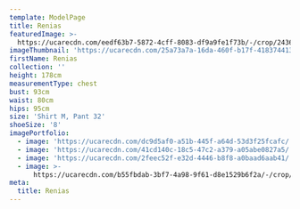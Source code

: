 ```yaml
---
template: ModelPage
title: Renias
featuredImage: >-
  https://ucarecdn.com/eedf63b7-5872-4cff-8083-df9a9fe1f73b/-/crop/2436x574/13,87/-/preview/
imageThumbnail: 'https://ucarecdn.com/25a73a7a-16da-460f-b17f-4183744130bd/'
firstName: Renias
collection: ''
height: 178cm
measurementType: chest
bust: 93cm
waist: 80cm
hips: 95cm
size: 'Shirt M, Pant 32'
shoeSize: '8'
imagePortfolio:
  - image: 'https://ucarecdn.com/dc9d5af0-a51b-445f-a64d-53d3f25fcafc/'
  - image: 'https://ucarecdn.com/41cd140c-18c5-47c2-a379-a05abe0827a5/'
  - image: 'https://ucarecdn.com/2feec52f-e32d-4446-b8f8-a0baad6aab41/'
  - image: >-
      https://ucarecdn.com/b55fbdab-3bf7-4a98-9f61-d8e1529b6f2a/-/crop/1588x1628/408,4/-/preview/
meta:
  title: Renias
---
```


